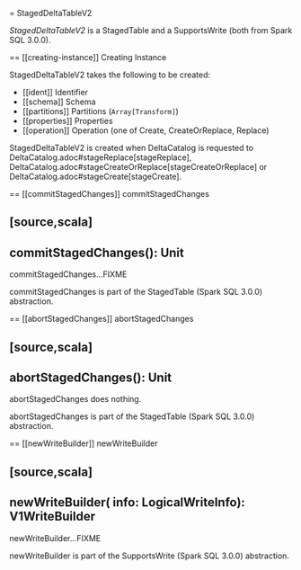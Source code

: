 = StagedDeltaTableV2

*StagedDeltaTableV2* is a StagedTable and a SupportsWrite (both from Spark SQL 3.0.0).

== [[creating-instance]] Creating Instance

StagedDeltaTableV2 takes the following to be created:

* [[ident]] Identifier
* [[schema]] Schema
* [[partitions]] Partitions (`Array[Transform]`)
* [[properties]] Properties
* [[operation]] Operation (one of Create, CreateOrReplace, Replace)

StagedDeltaTableV2 is created when DeltaCatalog is requested to DeltaCatalog.adoc#stageReplace[stageReplace], DeltaCatalog.adoc#stageCreateOrReplace[stageCreateOrReplace] or DeltaCatalog.adoc#stageCreate[stageCreate].

== [[commitStagedChanges]] commitStagedChanges

[source,scala]
----
commitStagedChanges(): Unit
----

commitStagedChanges...FIXME

commitStagedChanges is part of the StagedTable (Spark SQL 3.0.0) abstraction.

== [[abortStagedChanges]] abortStagedChanges

[source,scala]
----
abortStagedChanges(): Unit
----

abortStagedChanges does nothing.

abortStagedChanges is part of the StagedTable (Spark SQL 3.0.0) abstraction.

== [[newWriteBuilder]] newWriteBuilder

[source,scala]
----
newWriteBuilder(
  info: LogicalWriteInfo): V1WriteBuilder
----

newWriteBuilder...FIXME

newWriteBuilder is part of the SupportsWrite (Spark SQL 3.0.0) abstraction.
